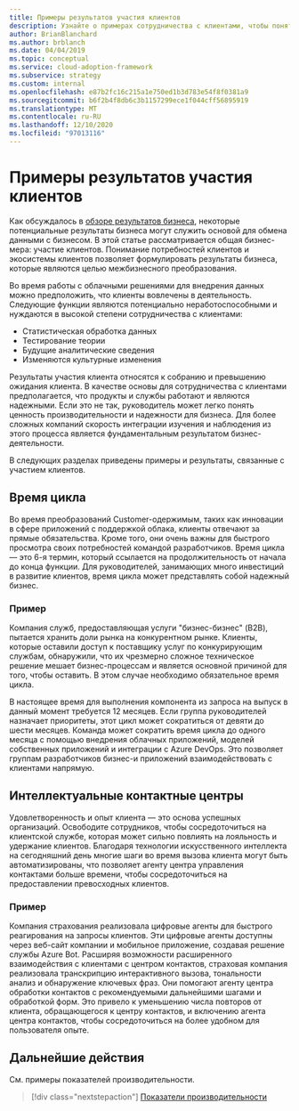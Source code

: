 ```yaml
---
title: Примеры результатов участия клиентов
description: Узнайте о примерах сотрудничества с клиентами, чтобы понять потребности клиентов и экосистему вокруг них в процессе преобразования бизнес-процессов.
author: BrianBlanchard
ms.author: brblanch
ms.date: 04/04/2019
ms.topic: conceptual
ms.service: cloud-adoption-framework
ms.subservice: strategy
ms.custom: internal
ms.openlocfilehash: e87b2fc16c215a1e750ed1b3d783e54f8f0381a9
ms.sourcegitcommit: b6f2b4f8db6c3b1157299ece1f044cff56895919
ms.translationtype: MT
ms.contentlocale: ru-RU
ms.lasthandoff: 12/10/2020
ms.locfileid: "97013116"
---
```

<!-- cSpell:ignore ExakTime -->

# <a name="examples-of-customer-engagement-outcomes"></a>Примеры результатов участия клиентов

Как обсуждалось в [обзоре результатов бизнеса](./index.md), некоторые потенциальные результаты бизнеса могут служить основой для обмена данными с бизнесом. В этой статье рассматривается общая бизнес-мера: участие клиентов. Понимание потребностей клиентов и экосистемы клиентов позволяет формулировать результаты бизнеса, которые являются целью межбизнесного преобразования.

Во время работы с облачными решениями для внедрения данных можно предположить, что клиенты вовлечены в деятельность. Следующие функции являются потенциально неработоспособными и нуждаются в высокой степени сотрудничества с клиентами:

- Статистическая обработка данных
- Тестирование теории
- Будущие аналитические сведения
- Изменяются культурные изменения

Результаты участия клиента относятся к собранию и превышению ожидания клиента. В качестве основы для сотрудничества с клиентами предполагается, что продукты и службы работают и являются надежными. Если это не так, руководитель может легко понять ценность производительности и надежности для бизнеса. Для более сложных компаний скорость интеграции изучения и наблюдения из этого процесса является фундаментальным результатом бизнес-деятельности.

В следующих разделах приведены примеры и результаты, связанные с участием клиентов.

## <a name="cycle-time"></a>Время цикла

Во время преобразований Customer-одержимым, таких как инновации в сфере приложений с поддержкой облака, клиенты отвечают за прямые обязательства. Кроме того, они очень важны для быстрого просмотра своих потребностей командой разработчиков. Время цикла — это 6-я термин, который ссылается на продолжительность от начала до конца функции. Для руководителей, занимающих много инвестиций в развитие клиентов, время цикла может представлять собой надежный бизнес.

### <a name="example"></a>Пример

Компания служб, предоставляющая услуги "бизнес-бизнес" (B2B), пытается хранить доли рынка на конкурентном рынке. Клиенты, которые оставили доступ к поставщику услуг по конкурирующим службам, обнаружили, что их чрезмерно сложное техническое решение мешает бизнес-процессам и является основной причиной для того, чтобы оставить. В этом случае необходимо обязательное время цикла.

В настоящее время для выполнения компонента из запроса на выпуск в данный момент требуется 12 месяцев. Если группа руководителей назначает приоритеты, этот цикл может сократиться от девяти до шести месяцев. Команда может сократить время цикла до одного месяца с помощью внедрения облачных приложений, моделей собственных приложений и интеграции с Azure DevOps. Это позволяет группам разработчиков бизнес-и приложений взаимодействовать с клиентами напрямую.

## <a name="intelligent-contact-center"></a>Интеллектуальные контактные центры

Удовлетворенность и опыт клиента — это основа успешных организаций. Освободите сотрудников, чтобы сосредоточиться на клиентской службе, которая может сильно повлиять на лояльность и удержание клиентов. Благодаря технологии искусственного интеллекта на сегодняшний день многие шаги во время вызова клиента могут быть автоматизированы, что позволяет агенту центра управления контактами больше времени, чтобы сосредоточиться на предоставлении превосходных клиентов.

### <a name="example"></a>Пример

Компания страхования реализовала цифровые агенты для быстрого реагирования на запросы клиентов. Эти цифровые агенты доступны через веб-сайт компании и мобильное приложение, создавая решение службы Azure Bot. Расширяя возможности расширенного взаимодействия с клиентами с центром контактов, страховая компания реализовала транскрипцию интерактивного вызова, тональности анализ и обнаружение ключевых фраз. Они помогают агенту центра обработки контактов с рекомендуемыми дальнейшими шагами и обработкой форм. Это привело к уменьшению числа повторов от клиента, обращающегося к центру контактов, и включению агента центра контактов, чтобы сосредоточиться на более удобном для пользователя опыте.

## <a name="next-steps"></a>Дальнейшие действия

См. примеры показателей производительности.

> [!div class="nextstepaction"]
> [Показатели производительности](./performance-outcomes.md)
